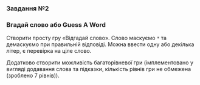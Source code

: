 ### Завдання №2

### Вгадай слово або Guess A Word

Створити просту гру «Відгадай слово». Слово маскуємо `*` та демаскуємо при правильній відповіді. Можна ввести одну або декілька літер, є перевірка на ціле слово.

Додатково створити можливість багаторівневої гри (імплементовано у вигляді додавання слова та підказки, кількість рівнів гри не обмежена (зроблено 7 рівнів)).
